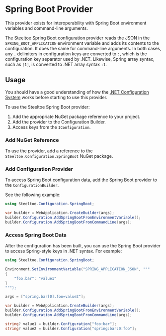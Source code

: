 # Spring Boot Provider

This provider exists for interoperability with Spring Boot environment variables and command-line arguments.

The Steeltoe Spring Boot configuration provider reads the JSON in the `SPRING_BOOT_APPLICATION` environment variable and adds its contents to the configuration. It does the same for command-line arguments.
In both cases, any `.` delimiters in configuration keys are converted to `:`, which is the configuration key separator used by .NET. Likewise, Spring array syntax, such as `[1]`, is converted to .NET array syntax `:1`.

## Usage

You should have a good understanding of how the [.NET Configuration System](https://learn.microsoft.com/aspnet/core/fundamentals/configuration) works before starting to use this provider.

To use the Steeltoe Spring Boot provider:

1. Add the appropriate NuGet package reference to your project.
1. Add the provider to the Configuration Builder.
1. Access keys from the `IConfiguration`.

### Add NuGet Reference

To use the provider, add a reference to the `Steeltoe.Configuration.SpringBoot` NuGet package.

### Add Configuration Provider

To access Spring Boot configuration data, add the Spring Boot provider to the `ConfigurationBuilder`.

See the following example:

```csharp
using Steeltoe.Configuration.SpringBoot;

var builder = WebApplication.CreateBuilder(args);
builder.Configuration.AddSpringBootFromEnvironmentVariable();
builder.Configuration.AddSpringBootFromCommandLine(args);
```

### Access Spring Boot Data

After the configuration has been built, you can use the Spring Boot provider to access Spring-style keys in .NET syntax.
For example:

```csharp
using Steeltoe.Configuration.SpringBoot;

Environment.SetEnvironmentVariable("SPRING_APPLICATION_JSON", """
{
    "foo.bar": "value1"
}
""");

args = ["spring.bar[0].foo=value2"];

var builder = WebApplication.CreateBuilder(args);
builder.Configuration.AddSpringBootFromEnvironmentVariable();
builder.Configuration.AddSpringBootFromCommandLine(args);

string? value1 = builder.Configuration["foo:bar"];
string? value2 = builder.Configuration["spring:bar:0:foo"];
```
